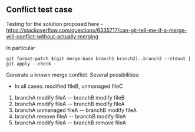 ## Conflict test case

Testing for the solution proposed here - https://stackoverflow.com/questions/6335717/can-git-tell-me-if-a-merge-will-conflict-without-actually-merging

In particular
```
git format-patch $(git merge-base branch1 branch2)..branch2 --stdout | git apply --check -

```

Generate a known merge conflict. Several possibilities:

* In all cases: modified fileB, unmanaged fileC
1. branchA modify fileA -- branchB modify fileB
2. branchA modify fileA -- branchB modify fileA
3. branchA unmanaged fileA -- branchB modify fileA
4. branchA remove fileA -- branchB modify fileA
5. branchA modify fileA -- branchB remove fileA

